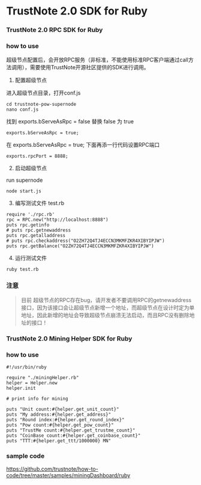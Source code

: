 # TrustNote 2.0 SDK for Ruby

### TrustNote 2.0 RPC SDK for Ruby

### how to use

超级节点配置后，会开放RPC服务（非标准，不能使用标准RPC客户端通过call方法调用），需要使用TrustNote开源社区提供的SDK进行调用。

1. 配置超级节点

进入超级节点目录，打开conf.js

```
cd trustnote-pow-supernode
nano conf.js
```
找到 exports.bServeAsRpc = false 替换 false 为 true

```
exports.bServeAsRpc = true; 
```

在 exports.bServeAsRpc = true; 下面再添一行代码设置RPC端口
```
exports.rpcPort = 8888;
```

2. 启动超级节点

run supernode
```
node start.js
```

3. 编写测试文件 test.rb

```
require './rpc.rb'
rpc = RPC.new("http://localhost:8888")
puts rpc.getinfo
# puts rpc.getnewaddress
puts rpc.getalladdress
# puts rpc.checkaddress("O2ZH72Q4TJ4ECCN3MKMFZKR4XIBYIPJW")
puts rpc.getBalance("O2ZH72Q4TJ4ECCN3MKMFZKR4XIBYIPJW")
```

4. 运行测试文件
```
ruby test.rb
```

### 注意
> 目前 超级节点的RPC存在bug，请开发者不要调用RPC的getnewaddress接口，因为该接口会让超级节点新增一个地址，而超级节点在设计时定为单地址，因此新增的地址会导致超级节点崩溃无法启动，而且RPC没有删除地址的接口！

### TrustNote 2.0 Mining Helper SDK for Ruby

### how to use
```
#!/usr/bin/ruby

require "./miningHelper.rb"
helper = Helper.new
helper.init

# print info for mining 

puts "Unit count:#{helper.get_unit_count}"
puts "My address:#{helper.get_address}"
puts "Round index:#{helper.get_round_index}"
puts "Pow count:#{helper.get_pow_count}"
puts "TrustMe count:#{helper.get_trustme_count}"
puts "CoinBase count:#{helper.get_coinbase_count}"
puts "TTT:#{helper.get_ttt/1000000} MN"
```

### sample code
https://github.com/trustnote/how-to-code/tree/master/samples/miningDashboard/ruby
